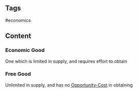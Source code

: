 ---
---

## Tags

#economics 

## Content

### Economic Good

One which is limited in supply, and requires effort to obtain

### Free Good

Unlimited in supply, and has no [Opportunity-Cost](Opportunity-Cost) in obtaining
